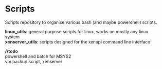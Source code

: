 # Scripts
Scripts repository to organise various bash (and maybe powershell) scripts.

**linux_utils**: general purpose scripts for linux, works on mostly any linux system  
**xenserver_utils**: scripts designed for the xenapi command line interface

**//todo**  
powershell and batch for MSYS2  
vm backup script, xenserver  
